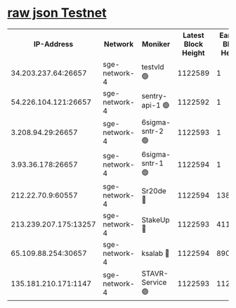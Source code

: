 
[raw json Testnet](https://rpc-check.sget.stavr.tech/sget/rpc-sget-result.json)
=


<table><tr><th>IP-Address</th><th>Network</th><th>Moniker</th><th>Latest Block Height</th><th>Earliest Block Height</th><th>Catching Up</th><th>Tx Index</th><th>Voting Power</th><th>Scan Time</th></tr><tr><td>34.203.237.64:26657</td><td>sge-network-4</td><td>testvld 🟢</td><td>1122589</td><td>1</td><td>False</td><td>on</td><td>0</td><td>2024-01-16T01:53:35.992376398UTC</td></tr><tr><td>54.226.104.121:26657</td><td>sge-network-4</td><td>sentry-api-1 🟢</td><td>1122592</td><td>1</td><td>False</td><td>on</td><td>0</td><td>2024-01-16T01:53:51.036804111UTC</td></tr><tr><td>3.208.94.29:26657</td><td>sge-network-4</td><td>6sigma-sntr-2 🟢</td><td>1122593</td><td>1</td><td>False</td><td>on</td><td>0</td><td>2024-01-16T01:54:00.515908010UTC</td></tr><tr><td>3.93.36.178:26657</td><td>sge-network-4</td><td>6sigma-sntr-1 🟢</td><td>1122594</td><td>1</td><td>False</td><td>on</td><td>0</td><td>2024-01-16T01:54:03.243458113UTC</td></tr><tr><td>212.22.70.9:60557</td><td>sge-network-4</td><td>Sr20de 🔴</td><td>1122594</td><td>138001</td><td>False</td><td>on</td><td>104</td><td>2024-01-16T01:54:06.103251890UTC</td></tr><tr><td>213.239.207.175:13257</td><td>sge-network-4</td><td>StakeUp 🔴</td><td>1122593</td><td>411001</td><td>False</td><td>off</td><td>100</td><td>2024-01-16T01:53:59.560369833UTC</td></tr><tr><td>65.109.88.254:30657</td><td>sge-network-4</td><td>ksalab 🔴</td><td>1122594</td><td>890001</td><td>False</td><td>off</td><td>938</td><td>2024-01-16T01:54:03.584639524UTC</td></tr><tr><td>135.181.210.171:1147</td><td>sge-network-4</td><td>STAVR-Service 🟢</td><td>1122593</td><td>1120001</td><td>False</td><td>on</td><td>0</td><td>2024-01-16T01:53:59.880694136UTC</td></tr></table>
